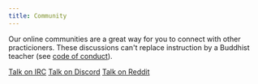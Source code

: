 ```yaml
---
title: Community
---
```


Our online communities are a great way for you to connect with other practicioners. 
These discussions can't replace instruction by a Buddhist teacher (see [code of conduct](/code)).

<a href="http://kiwiirc.com/client/irc.freenode.com/##meditation" class="btn btn-primary external-link no-image" target="_blank" rel="nofollow">Talk on IRC</a>
[Talk on Discord](https://discord.gg/Tyqd22a?classes=btn,btn-primary)
[Talk on Reddit](https://www.reddit.com/r/OpenBuddhaDharma/?classes=btn,btn-primary)
